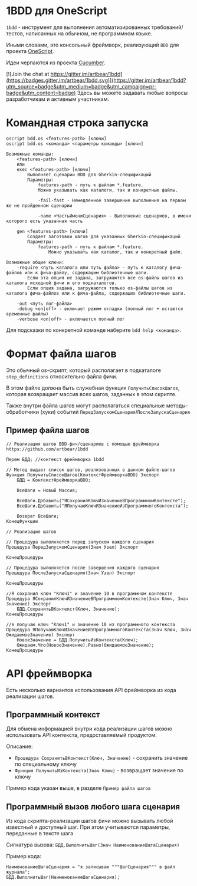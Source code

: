 # 1BDD для OneScript

`1bdd` - инструмент для выполнения автоматизированных требований/тестов, написанных на обычном, не программном языке.

Иными словами, это консольный фреймворк, реализующий `BDD` для проекта [OneScript](https://github.com/EvilBeaver/OneScript).

Идеи черпаются из проекта [Cucumber](https://cucumber.io).

[![Join the chat at https://gitter.im/artbear/1bdd](https://badges.gitter.im/artbear/1bdd.svg)](https://gitter.im/artbear/1bdd?utm_source=badge&utm_medium=badge&utm_campaign=pr-badge&utm_content=badge)  Здесь вы можете задавать любые вопросы разработчикам и активным участникам.

# Командная строка запуска

```
oscript bdd.os <features-path> [ключи]
oscript bdd.os <команда> <параметры команды> [ключи]

Возможные команды:
	<features-path> [ключи]
	или
	exec <features-path> [ключи]
		Выполняет сценарии BDD для Gherkin-спецификаций
		Параметры:
			features-path - путь к файлам *.feature.
			Можно указывать как каталоги, так и конкретные файлы.
			
			-fail-fast - Немедленное завершение выполнения на первом же не пройденном сценарии

			-name <ЧастьИмениСценария> - Выполнение сценариев, в имени которого есть указанная часть

	gen <features-path> [ключи]
		Создает заготовки шагов для указанных Gherkin-спецификаций
		Параметры:
			features-path - путь к файлам *.feature.
				Можно указывать как каталог, так и конкретный файл.

Возможные общие ключи:
	-require <путь каталога или путь файла> - путь к каталогу фича-файлов или к фича-файлу, содержащим библиотечные шаги.
		Если эта опция не задана, загружаются все os-файлы шагов из каталога исходной фичи и его подкаталогов.
		Если опция задана, загружаются только os-файлы шагов из каталога фича-файлов или к фича-файла, содержащих библиотечные шаги.

	-out <путь лог-файла>
	-debug <on|off> - включает режим отладки (полный лог + остаются временные файлы)
	-verbose <on|off> - включается полный лог
```

Для подсказки по конкретной команде наберите
`bdd help <команда>`.

# Формат файла шагов

Это обычный os-скрипт, который располагает в подкаталоге `step_definitions` относительно файла фичи.

В этом файле должна быть служебная функция `ПолучитьСписокШагов`, которая возвращает массив всех шагов, заданных в этом скрипте.

Также внутри файла шагов могут располагаться специальные методы-обработчики (хуки) событий `ПередЗапускомСценария`/`ПослеЗапускаСценария`

## Пример файла шагов

```
// Реализация шагов BDD-фич/сценариев c помощью фреймворка https://github.com/artbear/1bdd

Перем БДД; //контекст фреймворка 1bdd

// Метод выдает список шагов, реализованных в данном файле-шагов
Функция ПолучитьСписокШагов(КонтекстФреймворкаBDD) Экспорт
	БДД = КонтекстФреймворкаBDD;

	ВсеШаги = Новый Массив;

	ВсеШаги.Добавить("ЯСохранилКлючИЗначениеВПрограммномКонтексте");
	ВсеШаги.Добавить("ЯПолучаюКлючИЗначениеИзПрограммногоКонтекста");

	Возврат ВсеШаги;
КонецФункции

// Реализация шагов

// Процедура выполняется перед запуском каждого сценария
Процедура ПередЗапускомСценария(Знач Узел) Экспорт
	
КонецПроцедуры

// Процедура выполняется после завершения каждого сценария
Процедура ПослеЗапускаСценария(Знач Узел) Экспорт
	
КонецПроцедуры

//Я сохранил ключ "Ключ1" и значение 10 в программном контексте
Процедура ЯСохранилКлючИЗначениеВПрограммномКонтексте(Знач Ключ, Знач Значение) Экспорт
	БДД.СохранитьВКонтекст(Ключ, Значение);
КонецПроцедуры

//я получаю ключ "Ключ1" и значение 10 из программного контекста
Процедура ЯПолучаюКлючИЗначениеИзПрограммногоКонтекста(Знач Ключ, Знач ОжидаемоеЗначение) Экспорт
	НовоеЗначение = БДД.ПолучитьИзКонтекста(Ключ);
	Ожидаем.Что(НовоеЗначение).Равно(ОжидаемоеЗначение);
КонецПроцедуры
```

# API фреймворка

Есть несколько вариантов использования API фреймворка из кода реализации шагов.

## Программный контекст

Для обмена информацией внутри кода реализации шагов можно использовать API контекста, предоставляемый продуктом.

Описание:
+ `Процедура СохранитьВКонтекст(Ключ, Значение)` - сохранить значение по специальному ключу
+ `Функция ПолучитьИзКонтекста(Знач Ключ)` - возвращает значение по ключу 

Пример кода указан выше, в разделе `Пример файла шагов`

## Программный вызов любого шага сценария

Из кода скрипта-реализации шагов фичи можно вызывать любой известный и доступный шаг.
При этом учитываются параметры, переданные в тексте шага 

Сигнатура вызова: `БДД.ВыполнитьШаг(Знач НаименованиеШагаСценария)`

Пример кода:
```
НаименованиеШагаСценария = "я записываю """ШагСценария""" в файл журнала";
БДД.ВыполнитьШаг(НаименованиеШагаСценария);
```
